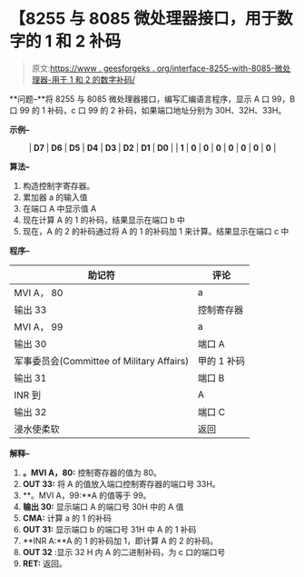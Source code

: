 # 【8255 与 8085 微处理器接口，用于数字的 1 和 2 补码

> 原文:[https://www . geesforgeks . org/interface-8255-with-8085-微处理器-用于 1 和 2 的数字补码/](https://www.geeksforgeeks.org/interface-8255-with-8085-microprocessor-for-1s-and-2s-complement-of-a-number/)

**问题–**将 8255 与 8085 微处理器接口，编写汇编语言程序，显示 A 口 99，B 口 99 的 1 补码，c 口 99 的 2 补码，如果端口地址分别为 30H、32H、33H。

**示例–**

<center>

| **D7** | **D6** | **D5** | **D4** | **D3** | **D2** | **D1** | **D0** |
| **1** | **0** | **0** | **0** | **0** | **0** | **0** | **0** |

</center>

**算法–**

1.  构造控制字寄存器。
2.  累加器 a 的输入值
3.  在端口 A 中显示值 A
4.  现在计算 A 的 1 的补码，结果显示在端口 b 中
5.  现在，A 的 2 的补码通过将 A 的 1 的补码加 1 来计算。结果显示在端口 c 中

**程序–**

<center>

| **助记符** | **评论** |
| --- | --- |
| MVI A， 80 | a |
| 输出 33 | 控制寄存器 |
| MVI A， 99 | a |
| 输出 30 | 端口 A |
| 军事委员会(Committee of Military Affairs) | 甲的 1 补码 |
| 输出 31 | 端口 B |
| INR 到 | A |
| 输出 32 | 端口 C |
| 浸水使柔软 | 返回 |

</center>

**解释–**

1.  **。MVI A，80:** 控制寄存器的值为 80。
2.  **OUT 33:** 将 A 的值放入端口控制寄存器的端口号 33H。
3.  **。MVI A，99:**A 的值等于 99。
4.  **输出 30:** 显示端口 A 的端口号 30H 中的 A 值
5.  **CMA:** 计算 a 的 1 的补码
6.  **OUT 31:** 显示端口 b 的端口号 31H 中 A 的 1 补码
7.  **INR A:**A 的 1 的补码加 1，即计算 A 的 2 的补码。
8.  **OUT 32** :显示 32 H 内 A 的二进制补码，为 c 口的端口号
9.  **RET:** 返回。